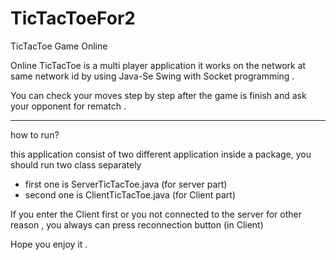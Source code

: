 # TicTacToeFor2
TicTacToe Game Online

Online TicTacToe is a multi player application it works on the network at same network id
by using Java-Se Swing with Socket programming .

You can check your moves step by step after the game is finish and ask your opponent for rematch .

-----
how to run?

this application consist of two different application inside a package,
you should run two class separately 

- first one is ServerTicTacToe.java  (for server part)
- second one is ClientTicTacToe.java  (for Client part)

If you enter the Client first or you not connected to the server for other reason , you always can press reconnection button (in Client)



Hope you enjoy it .
